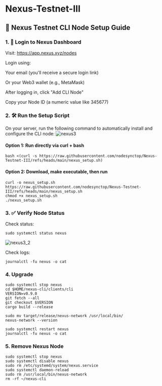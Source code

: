 # Nexus-Testnet-III
## 🚀 Nexus Testnet CLI Node Setup Guide

### 1. 🔐 Login to Nexus Dashboard
Visit: https://app.nexus.xyz/nodes

Login using:

Your email (you'll receive a secure login link)

Or your Web3 wallet (e.g., MetaMask)

After logging in, click "Add CLI Node"

Copy your Node ID (a numeric value like 345677)

### 2. 🛠️ Run the Setup Script
On your server, run the following command to automatically install and configure the CLI node:
![nexus3](https://github.com/user-attachments/assets/13ded2db-152c-43fb-b818-6f0efd9c6266)

#### Option 1: Run directly via curl + bash
```
bash <(curl -s https://raw.githubusercontent.com/nodesynctop/Nexus-Testnet-III/refs/heads/main/nexus_setup.sh)
```
#### Option 2: Download, make executable, then run
```
curl -o nexus_setup.sh https://raw.githubusercontent.com/nodesynctop/Nexus-Testnet-III/refs/heads/main/nexus_setup.sh
chmod +x nexus_setup.sh
./nexus_setup.sh
```
### 3. ✅ Verify Node Status
Check status:
```
sudo systemctl status nexus
```
![nexus3_2](https://github.com/user-attachments/assets/31d8c1b0-5eb2-4c4b-b5d5-af2858d7d5f1)

Check logs:
```
journalctl -fu nexus -o cat
```
### 4. Upgrade
```
sudo systemctl stop nexus
cd $HOME/nexus-cli/clients/cli
VERSION=v0.9.0
git fetch --all
git checkout $VERSION
cargo build --release

sudo mv target/release/nexus-network /usr/local/bin/
nexus-network --version

sudo systemctl restart nexus
journalctl -fu nexus -o cat
```
### 5. Remove Nexus Node
```
sudo systemctl stop nexus
sudo systemctl disable nexus
sudo rm /etc/systemd/system/nexus.service
sudo systemctl daemon-reload
sudo rm /usr/local/bin/nexus-network
rm -rf ~/nexus-cli
```
